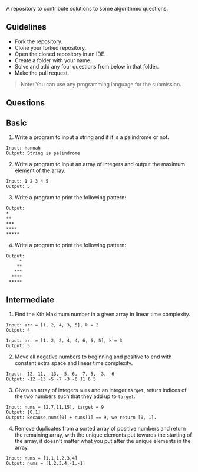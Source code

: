 
A repository to contribute solutions to some algorithmic questions.

## Guidelines

* Fork the repository.
* Clone your forked repository.
* Open the cloned repository in an IDE.
* Create a folder with your name.
* Solve and add any four questions from below in that folder.
* Make the pull request.

> Note: You can use any programming language for the submission.

## Questions

## Basic

1. Write a program to input a string and if it is a palindrome or not.

```
Input: hannah
Output: String is palindrome
```

2. Write a program to input an array of integers and output the maximum element of the array.

```
Input: 1 2 3 4 5
Output: 5
```
3. Write a program to print the following pattern:

```
Output:
*
**
***
****
*****
```

4. Write a program to print the following pattern:

```
Output:
     *
    **
   ***
  ****
 *****
```



## Intermediate 

1. Find the Kth Maximum number in a given array in linear time complexity.
```
Input: arr = [1, 2, 4, 3, 5], k = 2
Output: 4

Input: arr = [1, 2, 2, 4, 4, 6, 5, 5], k = 3
Output: 5
```

2. Move all negative numbers to beginning and positive to end with constant 
extra space and linear time complexity.
```
Input: -12, 11, -13, -5, 6, -7, 5, -3, -6
Output: -12 -13 -5 -7 -3 -6 11 6 5
```

3. Given an array of integers ``nums`` and an integer ``target``, return indices of the two numbers such that they add up to ``target``.

```
Input: nums = [2,7,11,15], target = 9
Output: [0,1]
Output: Because nums[0] + nums[1] == 9, we return [0, 1].
```

4. Remove duplicates from a sorted array of positive numbers and return the remaining array, with the unique elements put towards the starting of the array, it doesn't matter what you put after the unique elements in the array.

```
Input: nums = [1,1,1,2,3,4]
Output: nums = [1,2,3,4,-1,-1]
```


